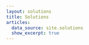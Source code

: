 ```yaml
---
layout: solutions
title: Solutions
articles:
  data_source: site.solutions
  show_excerpt: true
---
```

